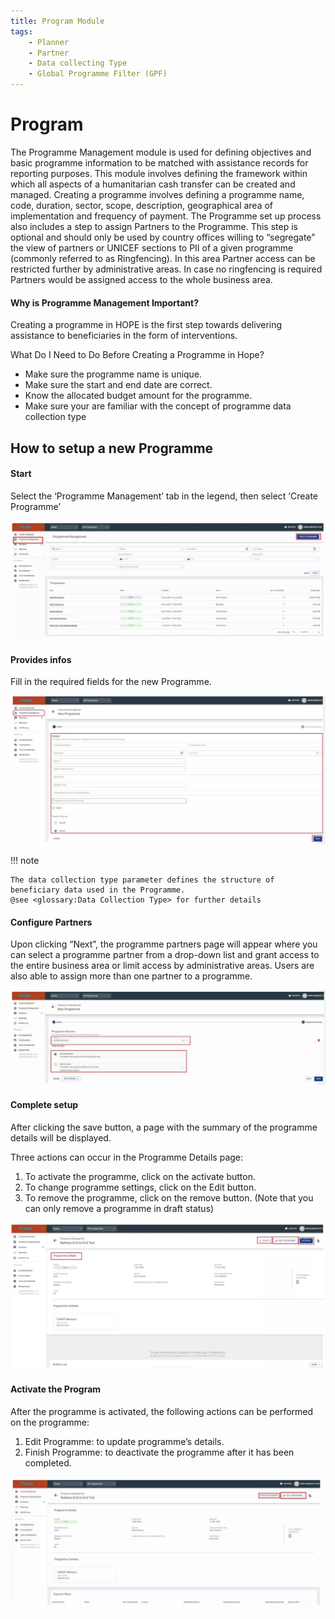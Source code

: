 ```yaml
---
title: Program Module
tags:
    - Planner
    - Partner
    - Data collecting Type
    - Global Programme Filter (GPF)
---
```


# Program

The Programme Management module is used for defining objectives and basic programme information to be matched with assistance records for reporting purposes. This module involves defining the framework within which all aspects of a humanitarian cash transfer can be created and managed. Creating a programme involves defining a programme name, code, duration, sector, scope, description, geographical area of implementation and frequency of payment. The Programme set up process also includes a step to assign Partners to the Programme. This step is optional and should only be used by country offices willing to “segregate” the view of partners or UNICEF sections to PII of a given programme (commonly referred to as Ringfencing). In this area Partner access can be restricted further by administrative areas. In case no ringfencing is required Partners would be assigned access to the whole business area.

####  Why is Programme Management Important?

Creating a programme in HOPE is the first step towards delivering assistance to beneficiaries in the form of interventions.

What Do I Need to Do Before Creating a Programme in Hope?

- Make sure the programme name is unique.
- Make sure the start and end date are correct.
- Know the allocated budget amount for the programme.
- Make sure your are familiar with the concept of programme data collection type

## How to setup a new Programme

#### Start

Select the ‘Programme Management’ tab in the legend, then select ‘Create Programme’

![Image](_screenshots/programme/1.png)

#### Provides infos

Fill in the required fields for the new Programme.

![Image](_screenshots/programme/2.png)


!!! note

    The data collection type parameter defines the structure of beneficiary data used in the Programme.
    @see <glossary:Data Collection Type> for further details


#### Configure Partners

Upon clicking “Next”, the programme partners page will appear where you can select a programme partner from a drop-down list and grant access to the entire business area or limit access by administrative areas. Users are also able to assign more than one partner to a programme.

![Image](_screenshots/programme/3.png)

#### Complete setup

After clicking the save button, a page with the summary of the programme details will be displayed.

Three actions can occur in the Programme Details page:

1. To activate the programme, click on the activate button.
1. To change programme settings, click on the Edit button.
1. To remove the programme, click on the remove button. (Note that you can only remove a programme in draft status)

![Image](_screenshots/programme/4.png)

#### Activate the Program

After the programme is activated, the following actions can be performed on the programme:

1. Edit Programme: to update programme’s details.
1. Finish Programme: to deactivate the programme after it has been completed.

![Image](_screenshots/programme/5.png)
